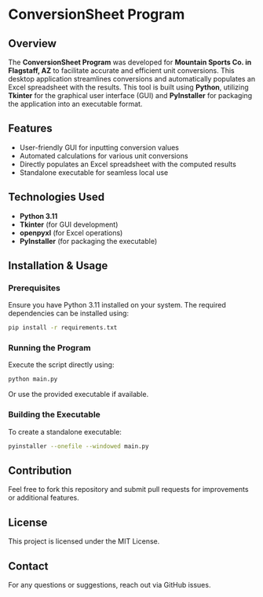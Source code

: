 # ConversionSheet Program

## Overview
The **ConversionSheet Program** was developed for **Mountain Sports Co. in Flagstaff, AZ** to facilitate accurate and efficient unit conversions. This desktop application streamlines conversions and automatically populates an Excel spreadsheet with the results.
This tool is built using **Python**, utilizing **Tkinter** for the graphical user interface (GUI) and **PyInstaller** for packaging the application into an executable format.

## Features
- User-friendly GUI for inputting conversion values
- Automated calculations for various unit conversions
- Directly populates an Excel spreadsheet with the computed results
- Standalone executable for seamless local use

## Technologies Used
- **Python 3.11**
- **Tkinter** (for GUI development)
- **openpyxl** (for Excel operations)
- **PyInstaller** (for packaging the executable)

## Installation & Usage
### Prerequisites
Ensure you have Python 3.11 installed on your system. The required dependencies can be installed using:
```sh
pip install -r requirements.txt
```

### Running the Program
Execute the script directly using:
```sh
python main.py
```
Or use the provided executable if available.

### Building the Executable
To create a standalone executable:
```sh
pyinstaller --onefile --windowed main.py
```

## Contribution
Feel free to fork this repository and submit pull requests for improvements or additional features.

## License
This project is licensed under the MIT License.

## Contact
For any questions or suggestions, reach out via GitHub issues.

